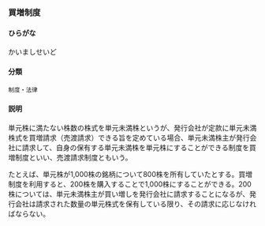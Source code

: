 <div style="display:none;">

## [あ行](securities-terms?id=あ行)
## [か行](securities-terms?id=か行)

</div>

### 買増制度

#### ひらがな

かいましせいど

#### 分類

`制度・法律`

#### 説明

単元株に満たない株数の株式を単元未満株というが、発行会社が定款に単元未満株式を買増請求（売渡請求）できる旨を定めている場合、単元未満株主が発行会社に請求して、自身の保有する単元未満株を単元株にすることができる制度を買増制度といい、売渡請求制度ともいう。
 
たとえば、単元株が1,000株の銘柄について800株を所有していたとする。買増制度を利用すると、200株を購入することで1,000株にすることができる。200株については、単元未満株主が買い増しを発行会社に請求することになるが、発行会社は請求された数量の単元株式を保有している限り、その請求に応じなければならない。

<div style="display:none;">

## [さ行](securities-terms?id=さ行)
## [た行](securities-terms?id=た行)
## [な行](securities-terms?id=な行)
## [は行](securities-terms?id=は行)
## [ま行](securities-terms?id=ま行)
## [や行](securities-terms?id=や行)
## [ら行](securities-terms?id=ら行)
## [わ行](securities-terms?id=わ行)
## [英数字・記号](securities-terms?id=英数字・記号)

</div>

